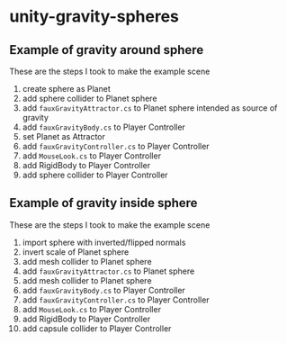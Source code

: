 # unity-gravity-spheres


## Example of gravity around sphere
	
These are the steps I took to make the example scene

1. create sphere as Planet
2. add sphere collider to Planet sphere
2. add `fauxGravityAttractor.cs` to Planet sphere intended as source of gravity
2. add `fauxGravityBody.cs` to Player Controller
3. set Planet as Attractor 
4. add `fauxGravityController.cs` to Player Controller
5. add `MouseLook.cs` to Player Controller
6. add RigidBody to Player Controller
7. add sphere collider to Player Controller

## Example of gravity inside sphere

These are the steps I took to make the example scene

1. import sphere with inverted/flipped normals
2. invert scale of Planet sphere
3. add mesh collider to Planet sphere
2. add `fauxGravityAttractor.cs` to Planet sphere 
3. add mesh collider to Planet sphere
4. add `fauxGravityBody.cs` to Player Controller
5. add `fauxGravityController.cs` to Player Controller
8. add `MouseLook.cs` to Player Controller
6. add RigidBody to Player Controller
7. add capsule collider to Player Controller


